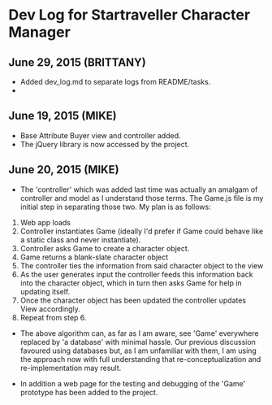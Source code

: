 # Dev Log for Startraveller Character Manager

## June 29, 2015 (BRITTANY)
- Added dev_log.md to separate logs from README/tasks.
- 

## June 19, 2015 (MIKE)
- Base Attribute Buyer view and controller added.
- The jQuery library is now accessed by the project.

## June 20, 2015 (MIKE)
- The 'controller' which was added last time was actually an amalgam of controller and model as I understand those terms.  The Game.js file is my initial step in separating those two.  My plan is as follows:
1. Web app loads
2. Controller instantiates Game (ideally I'd prefer if Game could behave like a static class and never instantiate).
3. Controller asks Game to create a character object.
4. Game returns a blank-slate character object
5. The controller ties the information from said character object to the view
6. As the user generates input the controller feeds this information back into the character object, which in turn then asks Game for help in updating itself.
7. Once the character object has been updated the controller updates View accordingly.
8. Repeat from step 6.

- The above algorithm can, as far as I am aware, see 'Game' everywhere replaced by 'a database' with minimal hassle.  Our previous discussion favoured using databases but, as I am unfamiliar with them, I am using the approach now with full understanding that re-conceptualization and re-implementation may result.

- In addition a web page for the testing and debugging of the 'Game' prototype has been added to the project.
